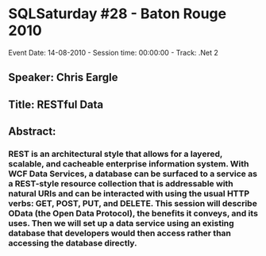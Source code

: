 # SQLSaturday #28 - Baton Rouge 2010
Event Date: 14-08-2010 - Session time: 00:00:00 - Track: .Net 2
## Speaker: Chris Eargle
## Title: RESTful Data
## Abstract:
### REST is an architectural style that allows for a layered, scalable, and cacheable enterprise information system. With WCF Data Services, a database can be surfaced to a service as a REST-style resource collection that is addressable with natural URIs and can be interacted with using the usual HTTP verbs: GET, POST, PUT, and DELETE. This session will describe OData (the Open Data Protocol), the benefits it conveys, and its uses. Then we will set up a data service using an existing database that developers would then access rather than accessing the database directly.
